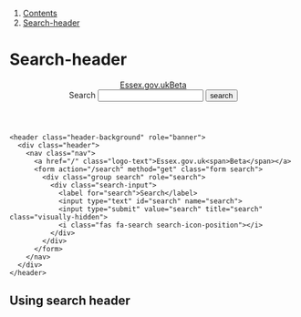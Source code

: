 <div class="breadcrumbs">
  <ol>
    <li><a href="/docs/core/contents">Contents</a></li>
    <li><a href="#">Search-header</a></li>
  </ol>
</div>

# Search-header

<header class="header-background" role="banner">
  <div class="header">
    <nav class="nav">
      <a href="/" class="logo-text">Essex.gov.uk<span>Beta</span></a>
      <form action="/search" method="get" class="form search">
        <div class="group search" role="search">
          <div class="search-input">
            <label for="search">Search</label>
            <input type="text" id="search" name="search">
            <input type="submit" value="search" title="search" class="visually-hidden">
            <i class="fas fa-search search-icon-position"></i>
          </div>
        </div>
      </form>
    </nav>
  </div>
</header>

    <header class="header-background" role="banner">
      <div class="header">
        <nav class="nav">
          <a href="/" class="logo-text">Essex.gov.uk<span>Beta</span></a>
          <form action="/search" method="get" class="form search">
            <div class="group search" role="search">
              <div class="search-input">
                <label for="search">Search</label>
                <input type="text" id="search" name="search">
                <input type="submit" value="search" title="search" class="visually-hidden">
                <i class="fas fa-search search-icon-position"></i>
              </div>
            </div>
          </form>
        </nav>
      </div>
    </header>



## Using search header
